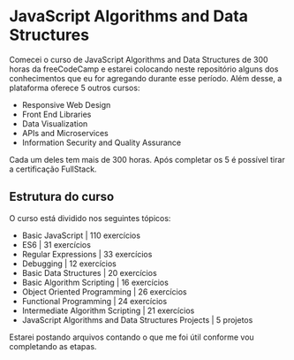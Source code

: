 # JavaScript Algorithms and Data Structures

Comecei o curso de JavaScript Algorithms and Data Structures de 300 horas da freeCodeCamp e estarei colocando neste repositório alguns dos conhecimentos que eu for agregando durante esse período. Além desse, a plataforma oferece 5 outros cursos:


- Responsive Web Design
- Front End Libraries
- Data Visualization
- APIs and Microservices
- Information Security and Quality Assurance

Cada um deles tem mais de 300 horas. Após completar os 5 é possível tirar a certificação FullStack.

## Estrutura do curso

O curso está dividido nos seguintes tópicos:
- Basic JavaScript | 110 exercícios
- ES6 | 31 exercícios
- Regular Expressions | 33 exercícios
- Debugging | 12 exercícios
- Basic Data Structures | 20 exercícios
- Basic Algorithm Scripting | 16 exercícios
- Object Oriented Programming | 26 exercícios
- Functional Programming | 24 exercícios
- Intermediate Algorithm Scripting | 21 exercícios
- JavaScript Algorithms and Data Structures Projects | 5 projetos

Estarei postando arquivos contando o que me foi útil conforme vou completando as etapas.

